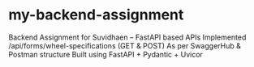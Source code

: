 # my-backend-assignment
  Backend Assignment for Suvidhaen – FastAPI based APIs Implemented /api/forms/wheel-specifications (GET &amp; POST)  As per SwaggerHub &amp; Postman structure Built using FastAPI + Pydantic + Uvicor
